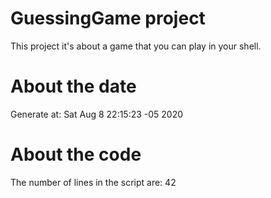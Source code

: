 # GuessingGame project
 
This project it's about a game that you can play in your shell.
 
About the date
=====
 
Generate at: Sat Aug  8 22:15:23 -05 2020
 
About the code
=====
The number of lines in the script are: 42
